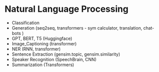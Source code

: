 # Natural Language Processing
- Classification
- Generation (seq2seq, transformers - sym calculator, translation, chat-bots )
- GPT, BERT, T5 (Huggingface)  
- Image_Captioning  (transformer)
- NER	(RNN, transformer)
- Sentence Extraction (gensim.topic, gensim.similarity)
- Speaker Recognition (SpeechBrain, CNN)
- Summarization (Transformers)


  
